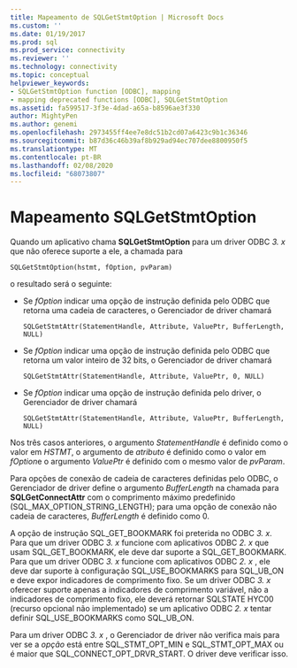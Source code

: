 ```yaml
---
title: Mapeamento de SQLGetStmtOption | Microsoft Docs
ms.custom: ''
ms.date: 01/19/2017
ms.prod: sql
ms.prod_service: connectivity
ms.reviewer: ''
ms.technology: connectivity
ms.topic: conceptual
helpviewer_keywords:
- SQLGetStmtOption function [ODBC], mapping
- mapping deprecated functions [ODBC], SQLGetStmtOption
ms.assetid: fa599517-3f3e-4dad-a65a-b8596ae3f330
author: MightyPen
ms.author: genemi
ms.openlocfilehash: 2973455ff4ee7e8dc51b2cd07a6423c9b1c36346
ms.sourcegitcommit: b87d36c46b39af8b929ad94ec707dee8800950f5
ms.translationtype: MT
ms.contentlocale: pt-BR
ms.lasthandoff: 02/08/2020
ms.locfileid: "68073807"
---
```

# <a name="sqlgetstmtoption-mapping"></a>Mapeamento SQLGetStmtOption
Quando um aplicativo chama **SQLGetStmtOption** para um driver ODBC *3. x* que não oferece suporte a ele, a chamada para  
  
```  
SQLGetStmtOption(hstmt, fOption, pvParam)  
```  
  
 o resultado será o seguinte:  
  
-   Se *fOption* indicar uma opção de instrução definida pelo ODBC que retorna uma cadeia de caracteres, o Gerenciador de driver chamará  
  
    ```  
    SQLGetStmtAttr(StatementHandle, Attribute, ValuePtr, BufferLength, NULL)  
    ```  
  
-   Se *fOption* indicar uma opção de instrução definida pelo ODBC que retorna um valor inteiro de 32 bits, o Gerenciador de driver chamará  
  
    ```  
    SQLGetStmtAttr(StatementHandle, Attribute, ValuePtr, 0, NULL)  
    ```  
  
-   Se *fOption* indicar uma opção de instrução definida pelo driver, o Gerenciador de driver chamará  
  
    ```  
    SQLGetStmtAttr(StatementHandle, Attribute, ValuePtr, BufferLength, NULL)  
    ```  
  
 Nos três casos anteriores, o argumento *StatementHandle* é definido como o valor em *HSTMT*, o argumento de *atributo* é definido como o valor em *fOption*e o argumento *ValuePtr* é definido com o mesmo valor de *pvParam*.  
  
 Para opções de conexão de cadeia de caracteres definidas pelo ODBC, o Gerenciador de driver define o argumento *BufferLength* na chamada para **SQLGetConnectAttr** com o comprimento máximo predefinido (SQL_MAX_OPTION_STRING_LENGTH); para uma opção de conexão não cadeia de caracteres, *BufferLength* é definido como 0.  
  
 A opção de instrução SQL_GET_BOOKMARK foi preterida no ODBC *3. x*. Para que um driver ODBC *3. x* funcione com aplicativos ODBC *2. x* que usam SQL_GET_BOOKMARK, ele deve dar suporte a SQL_GET_BOOKMARK. Para que um driver ODBC *3. x* funcione com aplicativos ODBC *2. x* , ele deve dar suporte à configuração SQL_USE_BOOKMARKS para SQL_UB_ON e deve expor indicadores de comprimento fixo. Se um driver ODBC *3. x* oferecer suporte apenas a indicadores de comprimento variável, não a indicadores de comprimento fixo, ele deverá retornar SQLSTATE HYC00 (recurso opcional não implementado) se um aplicativo ODBC *2. x* tentar definir SQL_USE_BOOKMARKS como SQL_UB_ON.  
  
 Para um driver ODBC *3. x* , o Gerenciador de driver não verifica mais para ver se a *opção* está entre SQL_STMT_OPT_MIN e SQL_STMT_OPT_MAX ou é maior que SQL_CONNECT_OPT_DRVR_START. O driver deve verificar isso.
